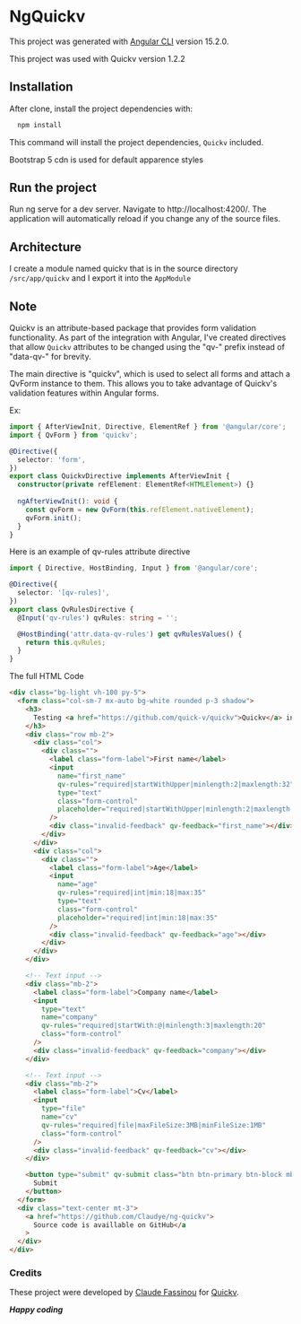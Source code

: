 # NgQuickv

This project was generated with [Angular CLI](https://github.com/angular/angular-cli) version 15.2.0.

This project was used with Quickv version 1.2.2 

## Installation

After clone, install the project dependencies with:
```bash
  npm install
```
This command will install the project dependencies, `Quickv` included.

Bootstrap 5 cdn is used for default apparence styles

## Run the project
Run ng serve for a dev server. Navigate to http://localhost:4200/. The application will automatically reload if you change any of the source files.

## Architecture
I create a module named quickv that is in the source directory `/src/app/quickv` and I export it into the  `AppModule`

## Note
Quickv is an attribute-based package that provides form validation functionality. As part of the integration with Angular, I've created directives that allow `Quickv` attributes to be changed using the "qv-" prefix instead of "data-qv-" for brevity.

The main directive is "quickv", which is used to select all forms and attach a QvForm instance to them. This allows you to take advantage of Quickv's validation features within Angular forms.

Ex:
```ts
import { AfterViewInit, Directive, ElementRef } from '@angular/core';
import { QvForm } from 'quickv';

@Directive({
  selector: 'form',
})
export class QuickvDirective implements AfterViewInit {
  constructor(private refElement: ElementRef<HTMLElement>) {}
  
  ngAfterViewInit(): void {
    const qvForm = new QvForm(this.refElement.nativeElement);
    qvForm.init();
  }
}
```

Here is an example of qv-rules attribute directive
```ts
import { Directive, HostBinding, Input } from '@angular/core';

@Directive({
  selector: '[qv-rules]',
})
export class QvRulesDirective {
  @Input('qv-rules') qvRules: string = '';

  @HostBinding('attr.data-qv-rules') get qvRulesValues() {
    return this.qvRules;
  }
}
```

The full HTML Code

```html
<div class="bg-light vh-100 py-5">
  <form class="col-sm-7 mx-auto bg-white rounded p-3 shadow">
    <h3>
      Testing <a href="https://github.com/quick-v/quickv">Quickv</a> in Angular
    </h3>
    <div class="row mb-2">
      <div class="col">
        <div class="">
          <label class="form-label">First name</label>
          <input
            name="first_name"
            qv-rules="required|startWithUpper|minlength:2|maxlength:32"
            type="text"
            class="form-control"
            placeholder="required|startWithUpper|minlength:2|maxlength:32"
          />
          <div class="invalid-feedback" qv-feedback="first_name"></div>
        </div>
      </div>
      <div class="col">
        <div class="">
          <label class="form-label">Age</label>
          <input
            name="age"
            qv-rules="required|int|min:18|max:35"
            type="text"
            class="form-control"
            placeholder="required|int|min:18|max:35"
          />
          <div class="invalid-feedback" qv-feedback="age"></div>
        </div>
      </div>
    </div>

    <!-- Text input -->
    <div class="mb-2">
      <label class="form-label">Company name</label>
      <input
        type="text"
        name="company"
        qv-rules="required|startWith:@|minlength:3|maxlength:20"
        class="form-control"
      />
      <div class="invalid-feedback" qv-feedback="company"></div>
    </div>

    <!-- Text input -->
    <div class="mb-2">
      <label class="form-label">Cv</label>
      <input
        type="file"
        name="cv"
        qv-rules="required|file|maxFileSize:3MB|minFileSize:1MB"
        class="form-control"
      />
      <div class="invalid-feedback" qv-feedback="cv"></div>
    </div>

    <button type="submit" qv-submit class="btn btn-primary btn-block mb-2">
      Submit
    </button>
  </form>
  <div class="text-center mt-3">
    <a href="https://github.com/Claudye/ng-quickv">
      Source code is availlable on GitHub</a
    >
  </div>
</div>
```
 
### Credits

These project were developed by [Claude Fassinou](https://github.com/Claudye) for [Quickv](https://github.com/quick-v).

**_Happy coding_**
